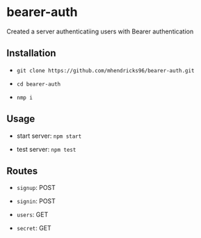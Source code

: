 # bearer-auth

Created a server authenticatiing users with Bearer authentication

## Installation

- `git clone https://github.com/mhendricks96/bearer-auth.git`

- `cd bearer-auth`

- `nmp i`

## Usage

- start server: `npm start`

- test server: `npm test`

## Routes

- `signup`: POST

- `signin`: POST

- `users`: GET

- `secret`: GET